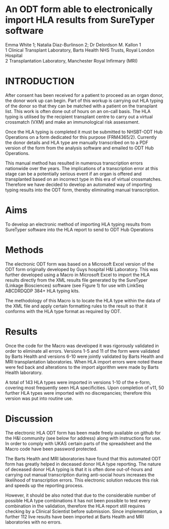 # An ODT form able to electronically import HLA results from SureTyper software
Emma White 1; Natalia Diaz-Burlinson 2; Dr Delordson M. Kallon 1 <br>
1 Clinical Transplant Laboratory, Barts Health NHS Trusts, Royal London Hospital </br>
2 Transplantation Laboratory, Manchester Royal Infirmary (MRI)

# INTRODUCTION
After consent has been received for a patient to proceed as an organ donor, the donor work up can begin. Part of this workup is carrying out HLA typing of the donor so that they can be matched with a patient on the transplant list. This work is often done out of hours on an on-call basis. The HLA typing is utilised by the recipient transplant centre to carry out a virtual crossmatch (VXM) and make an immunological risk assessment.

Once the HLA typing is completed it must be submitted to NHSBT-ODT Hub Operations on a form dedicated for this purpose (FRM4365/2). Currently the donor details and HLA type are manually transcribed on to a PDF version of the form from the analysis software and emailed to ODT Hub Operations. 

This manual method has resulted in numerous transcription errors nationwide  over the years. The implications of a transcription error at this stage can be a potentially serious event if an organ is offered and transplanted based on an incorrect type in this era of virtual crossmatches. Therefore we have decided to develop an automated way of importing typing results into the ODT form, thereby eliminating manual transcription.

# Aims
To develop an electronic method of importing HLA typing results from SureTyper software into the HLA report to send to ODT Hub Operations

# Methods
The electronic ODT form was based on a Microsoft Excel version of the ODT form originally developed by Guys hospital H&I Laboratory. This was further developed using a Macro in Microsoft Excel to import the HLA results directly from the XML results file generated by the SureTyper (Linkage Biosciences) software (see Figure  1) for use with LinkSeq ABCDRDQDP 384+ HLA typing kits.

The methodology of this Macro is to locate the HLA type within the data of the XML file and apply certain formatting rules to the result so that it conforms with the HLA type format as required by ODT.

# Results
Once the code for the Macro was developed it was rigorously validated in order to eliminate all errors. Versions 1-5 and 11 of the form were validated by Barts Health and versions 6-10 were jointly validated by Barts Health and MRI transplantation laboratories.  When HLA import errors were noted these were fed back and alterations to the import algorithm were made by Barts Health laboratory.

A total of 143 HLA types were imported in versions 1-10 of the e-form, covering most frequently seen HLA specificities. Upon completion of v11, 50 further HLA types were imported with no discrepancies; therefore this version was put into routine use.

# Discussion
The electronic HLA ODT form has been made freely available on github for the H&I community (see below for address) along with instructions for use. In order to comply with UKAS certain parts of the spreadsheet and the Macro code have been password protected.

The Barts Health and MRI laboratories have found that  this automated ODT form has greatly helped in deceased donor HLA type reporting. The nature of deceased donor HLA typing is that it is often done out-of-hours and carrying out manual transcription during anti-social hours increases the likelihood of transcription errors. This electronic solution reduces this risk and speeds up the reporting process. 

However, it should be also noted that due to the considerable number of possible HLA type combinations it has not been possible to test every combination in the validation, therefore  the HLA report still requires checking by a Clinical Scientist before submission.  Since implementation, a further 112 live results have been imported at Barts Health and MRI laboratories with no errors.
